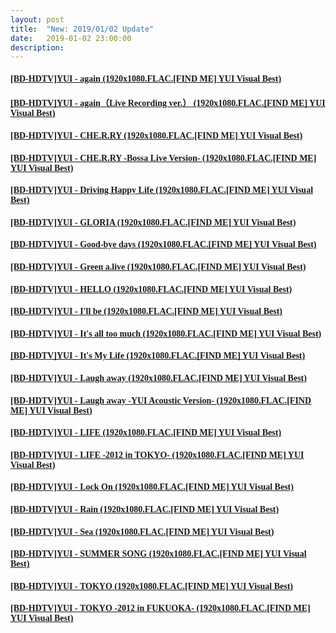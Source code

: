 ```yaml
---
layout: post
title:  "New: 2019/01/02 Update"
date:   2019-01-02 23:00:00
description: 
---
```


<h4 id="bd-hdtvyui---again-1920x1080flacfind-me-yui-visual-best"><a href="https://www.mediafire.com/file/m9mhq1r8hkflfln/%255BBD-HDTV%255DYUI_-_again_%25281920x1080.FLAC.%255BFIND_ME%255D_YUI_Visual_Best%2529.mkv/file"><font face="Microsoft YaHei UI">[BD-HDTV]YUI - again (1920x1080.FLAC.[FIND ME] YUI Visual Best)</font></a></h4>

<ul></ul>

<h4 id="bd-hdtvyui---againlive-recording-ver-1920x1080flacfind-me-yui-visual-best"><a href="https://www.mediafire.com/file/ssddqdu1hjsadmk/%255BBD-HDTV%255DYUI_-_again%25EF%25BC%2588Live_Recording_ver.%25EF%25BC%2589_%25281920x1080.FLAC.%255BFIND_ME%255D_YUI_Visual_Best%2529.mkv/file"><font face="Microsoft YaHei UI">[BD-HDTV]YUI - again（Live Recording ver.） (1920x1080.FLAC.[FIND ME] YUI Visual Best)</font></a></h4>

<ul></ul>

<h4 id="bd-hdtvyui---cherry-1920x1080flacfind-me-yui-visual-best"><a href="https://www.mediafire.com/file/6hnffwsy86znc52/%255BBD-HDTV%255DYUI_-_CHE.R.RY_%25281920x1080.FLAC.%255BFIND_ME%255D_YUI_Visual_Best%2529.mkv/file"><font face="Microsoft YaHei UI">[BD-HDTV]YUI - CHE.R.RY (1920x1080.FLAC.[FIND ME] YUI Visual Best)</font></a></h4>

<ul></ul>

<h4 id="bd-hdtvyui---cherry--bossa-live-version--1920x1080flacfind-me-yui-visual-best"><a href="https://www.mediafire.com/file/9hp7f73rexyrm3g/%255BBD-HDTV%255DYUI_-_CHE.R.RY_-Bossa_Live_Version-_%25281920x1080.FLAC.%255BFIND_ME%255D_YUI_Visual_Best%2529.mkv/file"><font face="Microsoft YaHei UI">[BD-HDTV]YUI - CHE.R.RY -Bossa Live Version- (1920x1080.FLAC.[FIND ME] YUI Visual Best)</font></a></h4>
<ul></ul>

<h4 id="bd-hdtvyui---driving-happy-life-1920x1080flacfind-me-yui-visual-best"><a href="https://www.mediafire.com/file/3yeremxwg98z9y1/%255BBD-HDTV%255DYUI_-_Driving_Happy_Life_%25281920x1080.FLAC.%255BFIND_ME%255D_YUI_Visual_Best%2529.mkv/file"><font face="Microsoft YaHei UI">[BD-HDTV]YUI - Driving Happy Life (1920x1080.FLAC.[FIND ME] YUI Visual Best)</font></a></h4>

<ul></ul>

<h4 id="bd-hdtvyui---gloria-1920x1080flacfind-me-yui-visual-best"><a href="https://www.mediafire.com/file/7doc3yedoz73atd/%255BBD-HDTV%255DYUI_-_GLORIA_%25281920x1080.FLAC.%255BFIND_ME%255D_YUI_Visual_Best%2529.mkv/file"><font face="Microsoft YaHei UI">[BD-HDTV]YUI - GLORIA (1920x1080.FLAC.[FIND ME] YUI Visual Best)</font></a></h4>

<ul></ul>

<h4 id="bd-hdtvyui---good-bye-days-1920x1080flacfind-me-yui-visual-best"><a href="https://www.mediafire.com/file/wddig5x7de2aa7o/%255BBD-HDTV%255DYUI_-_Good-bye_days_%25281920x1080.FLAC.%255BFIND_ME%255D_YUI_Visual_Best%2529.mkv/file"><font face="Microsoft YaHei UI">[BD-HDTV]YUI - Good-bye days (1920x1080.FLAC.[FIND ME] YUI Visual Best)</font></a></h4>

<ul></ul>

<h4 id="bd-hdtvyui---green-alive-1920x1080flacfind-me-yui-visual-best"><a href="https://www.mediafire.com/file/qapf00l33n4i73b/%255BBD-HDTV%255DYUI_-_Green_a.live_%25281920x1080.FLAC.%255BFIND_ME%255D_YUI_Visual_Best%2529.mkv/file"><font face="Microsoft YaHei UI">[BD-HDTV]YUI - Green a.live (1920x1080.FLAC.[FIND ME] YUI Visual Best)</font></a></h4>

<ul></ul>

<h4 id="bd-hdtvyui---hello-1920x1080flacfind-me-yui-visual-best"><a href="https://www.mediafire.com/file/zui4j6bz3bp4xnp/%255BBD-HDTV%255DYUI_-_HELLO_%25281920x1080.FLAC.%255BFIND_ME%255D_YUI_Visual_Best%2529.mkv/file"><font face="Microsoft YaHei UI">[BD-HDTV]YUI - HELLO (1920x1080.FLAC.[FIND ME] YUI Visual Best)</font></a></h4>

<ul></ul>

<h4 id="bd-hdtvyui---ill-be-1920x1080flacfind-me-yui-visual-best"><a href="https://www.mediafire.com/file/enq783mm221s0hl/%255BBD-HDTV%255DYUI_-_I%2527ll_be_%25281920x1080.FLAC.%255BFIND_ME%255D_YUI_Visual_Best%2529.mkv/file"><font face="Microsoft YaHei UI">[BD-HDTV]YUI - I'll be (1920x1080.FLAC.[FIND ME] YUI Visual Best)</font></a></h4>

<ul></ul>

<h4 id="bd-hdtvyui---its-all-too-much-1920x1080flacfind-me-yui-visual-best"><a href="https://www.mediafire.com/file/cqs28bxvix7iy71/%255BBD-HDTV%255DYUI_-_It%2527s_all_too_much_%25281920x1080.FLAC.%255BFIND_ME%255D_YUI_Visual_Best%2529.mkv/file"><font face="Microsoft YaHei UI">[BD-HDTV]YUI - It's all too much (1920x1080.FLAC.[FIND ME] YUI Visual Best)</font></a></h4>

<ul></ul>

<h4 id="bd-hdtvyui---its-my-life-1920x1080flacfind-me-yui-visual-best"><a href="https://www.mediafire.com/file/577jchdx4uq480c/%255BBD-HDTV%255DYUI_-_It%2527s_My_Life_%25281920x1080.FLAC.%255BFIND_ME%255D_YUI_Visual_Best%2529.mkv/file"><font face="Microsoft YaHei UI">[BD-HDTV]YUI - It's My Life (1920x1080.FLAC.[FIND ME] YUI Visual Best)</font></a></h4>

<ul></ul>

<h4 id="bd-hdtvyui---laugh-away-1920x1080flacfind-me-yui-visual-best"><a href="https://www.mediafire.com/file/z6fi2kxxi7emt6b/%255BBD-HDTV%255DYUI_-_Laugh_away_%25281920x1080.FLAC.%255BFIND_ME%255D_YUI_Visual_Best%2529.mkv/file"><font face="Microsoft YaHei UI">[BD-HDTV]YUI - Laugh away (1920x1080.FLAC.[FIND ME] YUI Visual Best)</font></a></h4>

<ul></ul>

<h4 id="bd-hdtvyui---laugh-away--yui-acoustic-version--1920x1080flacfind-me-yui-visual-best"><a href="https://www.mediafire.com/file/r169qje92ajt7ca/%255BBD-HDTV%255DYUI_-_Laugh_away_-YUI_Acoustic_Version-_%25281920x1080.FLAC.%255BFIND_ME%255D_YUI_Visual_Best%2529.mkv/file"><font face="Microsoft YaHei UI">[BD-HDTV]YUI - Laugh away -YUI Acoustic Version- (1920x1080.FLAC.[FIND ME] YUI Visual Best)</font></a></h4>

<ul></ul>

<h4 id="bd-hdtvyui---life-1920x1080flacfind-me-yui-visual-best"><a href="https://www.mediafire.com/file/6ppcezamgtn7k2t/%255BBD-HDTV%255DYUI_-_LIFE_%25281920x1080.FLAC.%255BFIND_ME%255D_YUI_Visual_Best%2529.mkv/file"><font face="Microsoft YaHei UI">[BD-HDTV]YUI - LIFE (1920x1080.FLAC.[FIND ME] YUI Visual Best)</font></a></h4>

<ul></ul>

<h4 id="bd-hdtvyui---life--2012-in-tokyo--1920x1080flacfind-me-yui-visual-best"><a href="https://www.mediafire.com/file/8ol8858l63gi5so/%255BBD-HDTV%255DYUI_-_LIFE_-2012_in_TOKYO-_%25281920x1080.FLAC.%255BFIND_ME%255D_YUI_Visual_Best%2529.mkv/file"><font face="Microsoft YaHei UI">[BD-HDTV]YUI - LIFE -2012 in TOKYO- (1920x1080.FLAC.[FIND ME] YUI Visual Best)</font></a></h4>

<ul></ul>

<h4 id="bd-hdtvyui---lock-on-1920x1080flacfind-me-yui-visual-best"><a href="https://www.mediafire.com/file/4o4o419383yx39h/%255BBD-HDTV%255DYUI_-_Lock_On_%25281920x1080.FLAC.%255BFIND_ME%255D_YUI_Visual_Best%2529.mkv/file"><font face="Microsoft YaHei UI">[BD-HDTV]YUI - Lock On (1920x1080.FLAC.[FIND ME] YUI Visual Best)</font></a></h4>

<ul></ul>

<h4 id="bd-hdtvyui---rain-1920x1080flacfind-me-yui-visual-best"><a href="https://www.mediafire.com/file/2elqxkaipu99g76/%255BBD-HDTV%255DYUI_-_Rain_%25281920x1080.FLAC.%255BFIND_ME%255D_YUI_Visual_Best%2529.mkv/file"><font face="Microsoft YaHei UI">[BD-HDTV]YUI - Rain (1920x1080.FLAC.[FIND ME] YUI Visual Best)</font></a></h4>

<ul></ul>

<h4 id="bd-hdtvyui---sea-1920x1080flacfind-me-yui-visual-best"><a href="https://www.mediafire.com/file/5gyemyb69r4dkhe/%255BBD-HDTV%255DYUI_-_Sea_%25281920x1080.FLAC.%255BFIND_ME%255D_YUI_Visual_Best%2529.mkv/file"><font face="Microsoft YaHei UI">[BD-HDTV]YUI - Sea (1920x1080.FLAC.[FIND ME] YUI Visual Best)</font></a></h4>

<ul></ul>

<h4 id="bd-hdtvyui---summer-song-1920x1080flacfind-me-yui-visual-best"><a href="https://www.mediafire.com/file/am3xjvuor38winb/%255BBD-HDTV%255DYUI_-_SUMMER_SONG_%25281920x1080.FLAC.%255BFIND_ME%255D_YUI_Visual_Best%2529.mkv/file"><font face="Microsoft YaHei UI">[BD-HDTV]YUI - SUMMER SONG (1920x1080.FLAC.[FIND ME] YUI Visual Best)</font></a></h4>

<ul></ul>

<h4 id="bd-hdtvyui---tokyo-1920x1080flacfind-me-yui-visual-best"><a href="https://www.mediafire.com/file/yyth32v4fcx01y3/%255BBD-HDTV%255DYUI_-_TOKYO_%25281920x1080.FLAC.%255BFIND_ME%255D_YUI_Visual_Best%2529.mkv/file"><font face="Microsoft YaHei UI">[BD-HDTV]YUI - TOKYO (1920x1080.FLAC.[FIND ME] YUI Visual Best)</font></a></h4>

<ul></ul>

<h4 id="bd-hdtvyui---tokyo--2012-in-fukuoka--1920x1080flacfind-me-yui-visual-best"><a href="https://www.mediafire.com/file/fyabwjy27nadnf0/%255BBD-HDTV%255DYUI_-_TOKYO_-2012_in_FUKUOKA-_%25281920x1080.FLAC.%255BFIND_ME%255D_YUI_Visual_Best%2529.mkv/file"><font face="Microsoft YaHei UI">[BD-HDTV]YUI - TOKYO -2012 in FUKUOKA- (1920x1080.FLAC.[FIND ME] YUI Visual Best)</font></a></h4>
